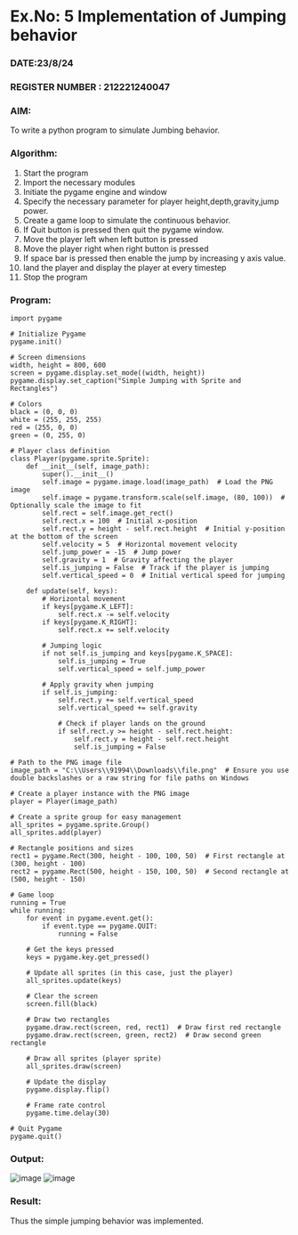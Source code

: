 # Ex.No: 5  Implementation of Jumping behavior 
### DATE:23/8/24
### REGISTER NUMBER : 212221240047
### AIM: 
To write a python program to simulate Jumbing behavior. 
### Algorithm:
1. Start the program
2. Import the necessary modules
3. Initiate the pygame engine and window
4. Specify the necessary parameter for player height,depth,gravity,jump power. 
5. Create a game loop to simulate the continuous behavior.
6. If Quit button is pressed then quit the pygame window.
7. Move the player left when left button is pressed
8. Move the player right when right button is pressed
9. If space bar is pressed then enable the jump by increasing y axis value.
10. land the player and display the player at every timestep
11.  Stop the program
 ### Program:
```
import pygame

# Initialize Pygame
pygame.init()

# Screen dimensions
width, height = 800, 600
screen = pygame.display.set_mode((width, height))
pygame.display.set_caption("Simple Jumping with Sprite and Rectangles")

# Colors
black = (0, 0, 0)
white = (255, 255, 255)
red = (255, 0, 0)
green = (0, 255, 0)

# Player class definition
class Player(pygame.sprite.Sprite):
    def __init__(self, image_path):
        super().__init__()
        self.image = pygame.image.load(image_path)  # Load the PNG image
        self.image = pygame.transform.scale(self.image, (80, 100))  # Optionally scale the image to fit
        self.rect = self.image.get_rect()
        self.rect.x = 100  # Initial x-position
        self.rect.y = height - self.rect.height  # Initial y-position at the bottom of the screen
        self.velocity = 5  # Horizontal movement velocity
        self.jump_power = -15  # Jump power
        self.gravity = 1  # Gravity affecting the player
        self.is_jumping = False  # Track if the player is jumping
        self.vertical_speed = 0  # Initial vertical speed for jumping

    def update(self, keys):
        # Horizontal movement
        if keys[pygame.K_LEFT]:
            self.rect.x -= self.velocity
        if keys[pygame.K_RIGHT]:
            self.rect.x += self.velocity

        # Jumping logic
        if not self.is_jumping and keys[pygame.K_SPACE]:
            self.is_jumping = True
            self.vertical_speed = self.jump_power

        # Apply gravity when jumping
        if self.is_jumping:
            self.rect.y += self.vertical_speed
            self.vertical_speed += self.gravity

            # Check if player lands on the ground
            if self.rect.y >= height - self.rect.height:
                self.rect.y = height - self.rect.height
                self.is_jumping = False

# Path to the PNG image file
image_path = "C:\\Users\\91994\\Downloads\\file.png"  # Ensure you use double backslashes or a raw string for file paths on Windows

# Create a player instance with the PNG image
player = Player(image_path)

# Create a sprite group for easy management
all_sprites = pygame.sprite.Group()
all_sprites.add(player)

# Rectangle positions and sizes
rect1 = pygame.Rect(300, height - 100, 100, 50)  # First rectangle at (300, height - 100)
rect2 = pygame.Rect(500, height - 150, 100, 50)  # Second rectangle at (500, height - 150)

# Game loop
running = True
while running:
    for event in pygame.event.get():
        if event.type == pygame.QUIT:
            running = False

    # Get the keys pressed
    keys = pygame.key.get_pressed()

    # Update all sprites (in this case, just the player)
    all_sprites.update(keys)

    # Clear the screen
    screen.fill(black)

    # Draw two rectangles
    pygame.draw.rect(screen, red, rect1)  # Draw first red rectangle
    pygame.draw.rect(screen, green, rect2)  # Draw second green rectangle

    # Draw all sprites (player sprite)
    all_sprites.draw(screen)

    # Update the display
    pygame.display.flip()

    # Frame rate control
    pygame.time.delay(30)

# Quit Pygame
pygame.quit()

```

### Output:

![image](https://github.com/user-attachments/assets/57f2e161-bee8-4ab7-a31a-b422667a7b5b)
![image](https://github.com/user-attachments/assets/e732ec12-7993-4a62-8f4c-bde58237359d)



### Result:
Thus the simple jumping behavior  was implemented.
